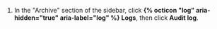 1. In the "Archive" section of the sidebar, click **{% octicon "log" aria-hidden="true" aria-label="log" %} Logs**, then click **Audit log**.
